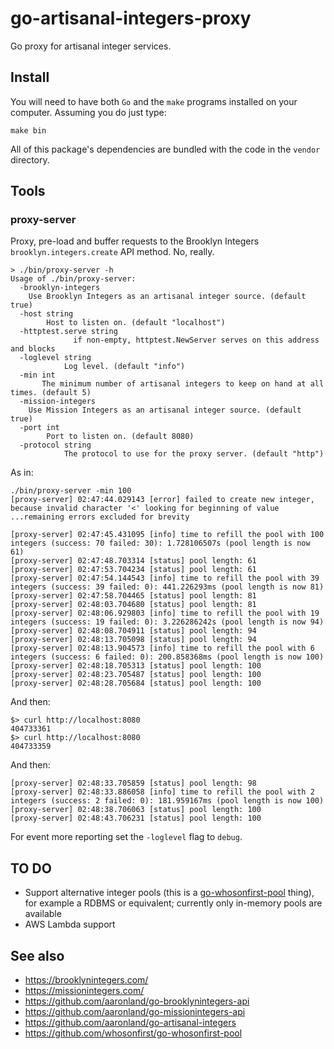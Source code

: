 # go-artisanal-integers-proxy

Go proxy for artisanal integer services.

## Install

You will need to have both `Go` and the `make` programs installed on your computer. Assuming you do just type:

```
make bin
```

All of this package's dependencies are bundled with the code in the `vendor` directory.

## Tools

### proxy-server

Proxy, pre-load and buffer requests to the Brooklyn Integers `brooklyn.integers.create` API method. No, really.

```
> ./bin/proxy-server -h
Usage of ./bin/proxy-server:
  -brooklyn-integers
	Use Brooklyn Integers as an artisanal integer source. (default true)
  -host string
    	Host to listen on. (default "localhost")
  -httptest.serve string
    		  if non-empty, httptest.NewServer serves on this address and blocks
  -loglevel string
    	    Log level. (default "info")
  -min int
       The minimum number of artisanal integers to keep on hand at all times. (default 5)
  -mission-integers
	Use Mission Integers as an artisanal integer source. (default true)
  -port int
    	Port to listen on. (default 8080)
  -protocol string
    	    The protocol to use for the proxy server. (default "http")
```

As in:

```
./bin/proxy-server -min 100
[proxy-server] 02:47:44.029143 [error] failed to create new integer, because invalid character '<' looking for beginning of value
...remaining errors excluded for brevity

[proxy-server] 02:47:45.431095 [info] time to refill the pool with 100 integers (success: 70 failed: 30): 1.728106507s (pool length is now 61)
[proxy-server] 02:47:48.703314 [status] pool length: 61
[proxy-server] 02:47:53.704234 [status] pool length: 61
[proxy-server] 02:47:54.144543 [info] time to refill the pool with 39 integers (success: 39 failed: 0): 441.226293ms (pool length is now 81)
[proxy-server] 02:47:58.704465 [status] pool length: 81
[proxy-server] 02:48:03.704680 [status] pool length: 81
[proxy-server] 02:48:06.929803 [info] time to refill the pool with 19 integers (success: 19 failed: 0): 3.226286242s (pool length is now 94)
[proxy-server] 02:48:08.704911 [status] pool length: 94
[proxy-server] 02:48:13.705098 [status] pool length: 94
[proxy-server] 02:48:13.904573 [info] time to refill the pool with 6 integers (success: 6 failed: 0): 200.858368ms (pool length is now 100)
[proxy-server] 02:48:18.705313 [status] pool length: 100
[proxy-server] 02:48:23.705487 [status] pool length: 100
[proxy-server] 02:48:28.705684 [status] pool length: 100
```

And then:

```
$> curl http://localhost:8080
404733361
$> curl http://localhost:8080
404733359
```

And then:

```
[proxy-server] 02:48:33.705859 [status] pool length: 98
[proxy-server] 02:48:33.886058 [info] time to refill the pool with 2 integers (success: 2 failed: 0): 181.959167ms (pool length is now 100)
[proxy-server] 02:48:38.706063 [status] pool length: 100
[proxy-server] 02:48:43.706231 [status] pool length: 100
```

For event more reporting set the `-loglevel` flag to `debug`.

## TO DO

* Support alternative integer pools (this is a [go-whosonfirst-pool](https://github.com/whosonfirst/go-whosonfirst-pool) thing), for example a RDBMS or equivalent; currently only in-memory pools are available
* AWS Lambda support

## See also

* https://brooklynintegers.com/
* https://missionintegers.com/
* https://github.com/aaronland/go-brooklynintegers-api
* https://github.com/aaronland/go-missionintegers-api
* https://github.com/aaronland/go-artisanal-integers
* https://github.com/whosonfirst/go-whosonfirst-pool
